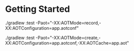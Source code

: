 # Getting Started

./gradlew :test -Paot="-XX:AOTMode=record,-XX:AOTConfiguration=app.aotconf"

./gradlew :test -Paot="-XX:AOTMode=create,-XX:AOTConfiguration=app.aotconf,-XX:AOTCache=app.aot"
